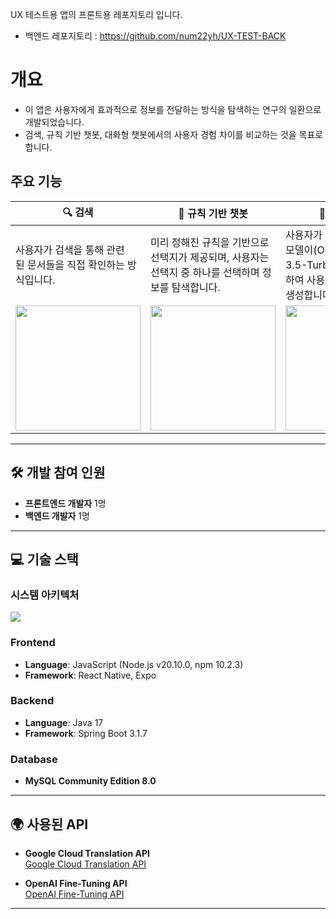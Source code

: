 UX 테스트용 앱의 프론트용 레포지토리 입니다.
* 백엔드 레포지토리 : https://github.com/num22yh/UX-TEST-BACK 

# 개요
- 이 앱은 사용자에게 효과적으로 정보를 전달하는 방식을 탐색하는 연구의 일환으로 개발되었습니다.  
- 검색, 규칙 기반 챗봇, 대화형 챗봇에서의 사용자 경험 차이를 비교하는 것을 목표로 합니다.

## 주요 기능

| 🔍 검색 | 🤖 규칙 기반 챗봇 | 💬 대화형 챗봇 |
|---------|-----------------|----------------|
| 사용자가 검색을 통해 관련된&nbsp;문서들을 직접 확인하는 방식입니다. | 미리 정해진 규칙을 기반으로 선택지가 제공되며, 사용자는 선택지 중 하나를 선택하며 정보를 탐색합니다. | 사용자가 자연어로 질문하면 모델이(OpenAI의 GPT-3.5-Turbo를 Fine-tuning하여 사용) 자동으로 응답을 생성합니다. |
|<img src="https://github.com/user-attachments/assets/0cad9822-34f4-41bd-8bfd-90b97bfeda8d" width="200"/> |<img src="https://github.com/user-attachments/assets/c1ae113e-756f-4853-a63b-65a05c8e6424" width="200"/> | <img src="https://github.com/user-attachments/assets/e734f3d2-aa32-471b-8d38-0f724101304b" width="200"/> |

---

## 🛠 개발 참여 인원
- **프론트엔드 개발자** 1명
- **백엔드 개발자** 1명

---

## 💻 기술 스택

### 시스템 아키텍처
<img src="https://github.com/user-attachments/assets/4ef355ed-4dce-4fe5-8702-53872c181834"/>

### Frontend
- **Language**: JavaScript (Node.js v20.10.0, npm 10.2.3)
- **Framework**: React Native, Expo

### Backend
- **Language**: Java 17
- **Framework**: Spring Boot 3.1.7

### Database
- **MySQL Community Edition 8.0**

---

## 🌍 사용된 API

- **Google Cloud Translation API**  
  [Google Cloud Translation API](https://cloud.google.com/translate/?hl=ko)
  
- **OpenAI Fine-Tuning API**  
  [OpenAI Fine-Tuning API](https://platform.openai.com/docs/guides/fine-tuning)

---
